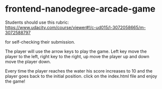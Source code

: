 frontend-nanodegree-arcade-game
===============================

Students should use this rubric: https://www.udacity.com/course/viewer#!/c-ud015/l-3072058665/m-3072588797

for self-checking their submission.


The player will use the arrow keys to play the game.
Left key  move the player to the left, right key to the right, up move the player up and down move the player down.

Every time the player reaches the water his score increases to 10 and the player goes back to the initial position.
click on the index.html file and enjoy the game!
